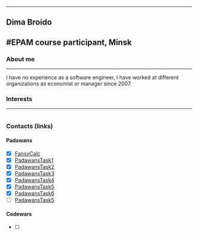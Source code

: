 
___
## Dima Broido

#EPAM course participant, Minsk
---
### About me
---
I have no experience as a software engineer, I have worked at different organizations as economist or manager since 2007.


### Interests
---
```markdown

```

### Contacts (links)


#### Padawans
- [x] [FansyCalc](https://github.com/dimabroido/FancyCalc)
- [x] [PadawansTask1](https://github.com/dimabroido/PadawansTask1)
- [x] [PadawansTask2](https://github.com/dimabroido/PadawansTask2)
- [x] [PadawansTask3](https://github.com/dimabroido/PadawansTask3)
- [x] [PadawansTask4](https://github.com/dimabroido/PadawansTask4)
- [x] [PadawansTask5](https://github.com/dimabroido/PadawansTask5)
- [x] [PadawansTask6](https://github.com/dimabroido/PadawansTask6)
- [ ] [PadawansTask5](https://github.com/dimabroido/PadawansTask13)

#### Codewars
- [ ]
